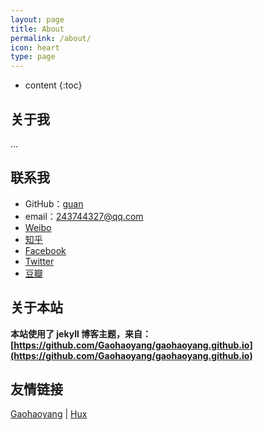 ```yaml
---
layout: page
title: About
permalink: /about/
icon: heart
type: page
---
```


* content
{:toc}




## 关于我

...

## 联系我

* GitHub：[guan](https://github.com/arkingc)
* email：243744327@qq.com
* [Weibo](http://weibo.com/2873651382/profile?rightmod=1&wvr=6&mod=personinfo&is_all=1)
* [知乎]()
* [Facebook]()
* [Twitter]()
* [豆瓣]()

## 关于本站

**本站使用了 jekyll 博客主题，来自：[https://github.com/Gaohaoyang/gaohaoyang.github.io](https://github.com/Gaohaoyang/gaohaoyang.github.io)**

## 友情链接

[Gaohaoyang](https://gaohaoyang.github.io) \| [Hux](http://huangxuan.me) 
